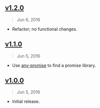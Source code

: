 ## [v1.2.0]
> Jun  6, 2016

- Refactor; no functional changes.

[v1.2.0]: https://github.com/rstacruz/promise-conditional/compare/v1.1.0...v1.2.0

## [v1.1.0]
> Jun  5, 2016

- Use [any-promise](https://www.npmjs.com/package/any-promise) to find a promise library.

[v1.1.0]: https://github.com/rstacruz/promise-conditional/compare/v1.0.0...v1.1.0

## [v1.0.0]
> Jun  5, 2016

- Initial release.

[v1.0.0]: https://github.com/rstacruz/promise-conditional/tree/v1.0.0

